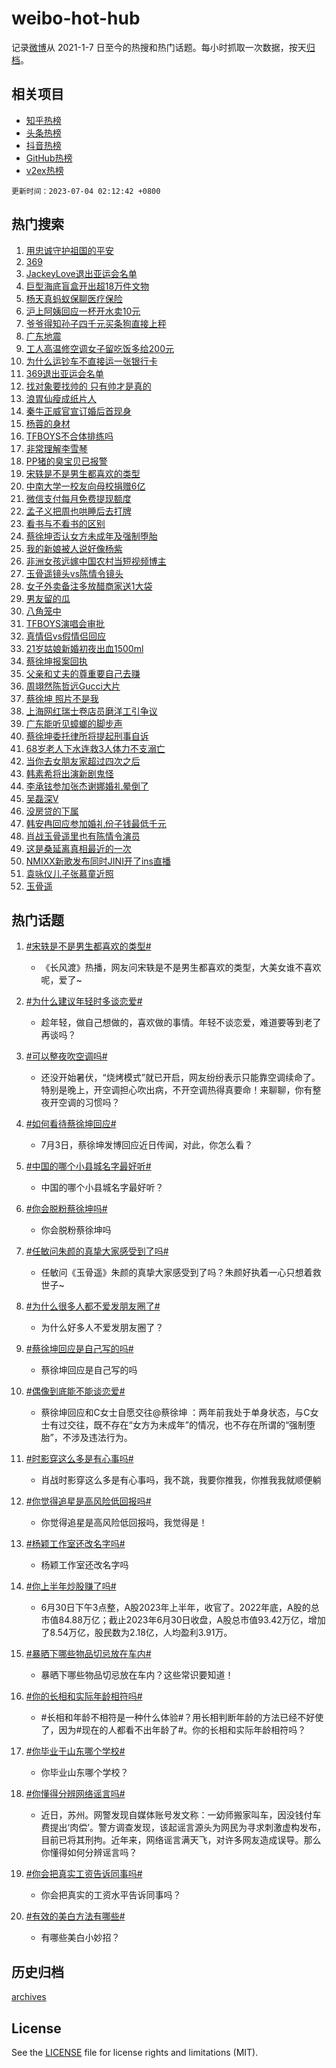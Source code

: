 # weibo-hot-hub

记录[微博](https://www.weibo.com)从 2021-1-7 日至今的热搜和热门话题。每小时抓取一次数据，按天[归档](archives)。

## 相关项目

- [知乎热榜](https://github.com/lonnyzhang423/zhihu-hot-hub)
- [头条热榜](https://github.com/lonnyzhang423/toutiao-hot-hub)
- [抖音热榜](https://github.com/lonnyzhang423/douyin-hot-hub)
- [GitHub热榜](https://github.com/lonnyzhang423/github-hot-hub)
- [v2ex热榜](https://github.com/lonnyzhang423/v2ex-hot-hub)


`更新时间：2023-07-04 02:12:42 +0800`

## 热门搜索

1. [用忠诚守护祖国的平安](https://m.weibo.cn/search?containerid=100103type%3D1%26t%3D10%26q%3D%23%E7%94%A8%E5%BF%A0%E8%AF%9A%E5%AE%88%E6%8A%A4%E7%A5%96%E5%9B%BD%E7%9A%84%E5%B9%B3%E5%AE%89%23&stream_entry_id=51&isnewpage=1&extparam=seat%3D1%26pos%3D0%26filter_type%3Drealtimehot%26c_type%3D51%26dgr%3D0%26cate%3D10103%26stream_entry_id%3D51%26display_time%3D1688407960%26pre_seqid%3D1688407960921032679233&luicode=10000011&lfid=106003type%253D25%2526t%253D3%2526disable_hot%253D1%2526filter_type%253Drealtimehot)
1. [369](https://m.weibo.cn/search?containerid=100103type%3D1%26t%3D10%26q%3D369&stream_entry_id=31&isnewpage=1&extparam=seat%3D1%26pos%3D0%26filter_type%3Drealtimehot%26c_type%3D31%26dgr%3D0%26cate%3D5001%26realpos%3D1%26flag%3D2%26stream_entry_id%3D31%26lcate%3D5001%26q%3D369%26band_rank%3D1%26display_time%3D1688407960%26pre_seqid%3D1688407960921032679233&luicode=10000011&lfid=106003type%253D25%2526t%253D3%2526disable_hot%253D1%2526filter_type%253Drealtimehot)
1. [JackeyLove退出亚运会名单](https://m.weibo.cn/search?containerid=100103type%3D1%26t%3D10%26q%3D%23JackeyLove%E9%80%80%E5%87%BA%E4%BA%9A%E8%BF%90%E4%BC%9A%E5%90%8D%E5%8D%95%23&stream_entry_id=31&isnewpage=1&extparam=seat%3D1%26pos%3D1%26filter_type%3Drealtimehot%26c_type%3D31%26dgr%3D0%26cate%3D5001%26realpos%3D2%26flag%3D16%26stream_entry_id%3D31%26lcate%3D5001%26q%3D%2523JackeyLove%25E9%2580%2580%25E5%2587%25BA%25E4%25BA%259A%25E8%25BF%2590%25E4%25BC%259A%25E5%2590%258D%25E5%258D%2595%2523%26band_rank%3D2%26display_time%3D1688407960%26pre_seqid%3D1688407960921032679233&luicode=10000011&lfid=106003type%253D25%2526t%253D3%2526disable_hot%253D1%2526filter_type%253Drealtimehot)
1. [巨型海底盲盒开出超18万件文物](https://m.weibo.cn/search?containerid=100103type%3D1%26t%3D10%26q%3D%23%E5%B7%A8%E5%9E%8B%E6%B5%B7%E5%BA%95%E7%9B%B2%E7%9B%92%E5%BC%80%E5%87%BA%E8%B6%8518%E4%B8%87%E4%BB%B6%E6%96%87%E7%89%A9%23&stream_entry_id=31&isnewpage=1&extparam=seat%3D1%26pos%3D2%26filter_type%3Drealtimehot%26c_type%3D31%26dgr%3D0%26cate%3D5001%26realpos%3D3%26flag%3D0%26stream_entry_id%3D31%26lcate%3D5001%26q%3D%2523%25E5%25B7%25A8%25E5%259E%258B%25E6%25B5%25B7%25E5%25BA%2595%25E7%259B%25B2%25E7%259B%2592%25E5%25BC%2580%25E5%2587%25BA%25E8%25B6%258518%25E4%25B8%2587%25E4%25BB%25B6%25E6%2596%2587%25E7%2589%25A9%2523%26band_rank%3D3%26display_time%3D1688407960%26pre_seqid%3D1688407960921032679233&luicode=10000011&lfid=106003type%253D25%2526t%253D3%2526disable_hot%253D1%2526filter_type%253Drealtimehot)
1. [杨天真蚂蚁保聊医疗保险](https://m.weibo.cn/search?containerid=100103type%3D1%26t%3D10%26q%3D%23%E6%9D%A8%E5%A4%A9%E7%9C%9F%E8%9A%82%E8%9A%81%E4%BF%9D%E8%81%8A%E5%8C%BB%E7%96%97%E4%BF%9D%E9%99%A9%23&stream_entry_id=31&isnewpage=1&extparam=seat%3D1%26pos%3D3%26topic_ad%3D1%26c_type%3D31%26cate%3D5001%26band_rank%3D4%26dgr%3D0%26lcate%3D5001%26is_ad_pos%3D1%26adid%3D195421%26q%3D%2523%25E6%259D%25A8%25E5%25A4%25A9%25E7%259C%259F%25E8%259A%2582%25E8%259A%2581%25E4%25BF%259D%25E8%2581%258A%25E5%258C%25BB%25E7%2596%2597%25E4%25BF%259D%25E9%2599%25A9%2523%26stream_entry_id%3D31%26filter_type%3Drealtimehot%26display_time%3D1688407960%26pre_seqid%3D1688407960921032679233&luicode=10000011&lfid=106003type%253D25%2526t%253D3%2526disable_hot%253D1%2526filter_type%253Drealtimehot)
1. [沪上阿姨回应一杯开水卖10元](https://m.weibo.cn/search?containerid=100103type%3D1%26t%3D10%26q%3D%23%E6%B2%AA%E4%B8%8A%E9%98%BF%E5%A7%A8%E5%9B%9E%E5%BA%94%E4%B8%80%E6%9D%AF%E5%BC%80%E6%B0%B4%E5%8D%9610%E5%85%83%23&stream_entry_id=31&isnewpage=1&extparam=seat%3D1%26pos%3D4%26filter_type%3Drealtimehot%26c_type%3D31%26dgr%3D0%26cate%3D5001%26realpos%3D4%26flag%3D0%26stream_entry_id%3D31%26lcate%3D5001%26q%3D%2523%25E6%25B2%25AA%25E4%25B8%258A%25E9%2598%25BF%25E5%25A7%25A8%25E5%259B%259E%25E5%25BA%2594%25E4%25B8%2580%25E6%259D%25AF%25E5%25BC%2580%25E6%25B0%25B4%25E5%258D%259610%25E5%2585%2583%2523%26band_rank%3D4%26display_time%3D1688407960%26pre_seqid%3D1688407960921032679233&luicode=10000011&lfid=106003type%253D25%2526t%253D3%2526disable_hot%253D1%2526filter_type%253Drealtimehot)
1. [爷爷得知孙子四千元买条狗直接上秤](https://m.weibo.cn/search?containerid=100103type%3D1%26t%3D10%26q%3D%23%E7%88%B7%E7%88%B7%E5%BE%97%E7%9F%A5%E5%AD%99%E5%AD%90%E5%9B%9B%E5%8D%83%E5%85%83%E4%B9%B0%E6%9D%A1%E7%8B%97%E7%9B%B4%E6%8E%A5%E4%B8%8A%E7%A7%A4%23&stream_entry_id=31&isnewpage=1&extparam=seat%3D1%26pos%3D5%26filter_type%3Drealtimehot%26c_type%3D31%26dgr%3D0%26cate%3D5001%26realpos%3D5%26flag%3D0%26stream_entry_id%3D31%26lcate%3D5001%26q%3D%2523%25E7%2588%25B7%25E7%2588%25B7%25E5%25BE%2597%25E7%259F%25A5%25E5%25AD%2599%25E5%25AD%2590%25E5%259B%259B%25E5%258D%2583%25E5%2585%2583%25E4%25B9%25B0%25E6%259D%25A1%25E7%258B%2597%25E7%259B%25B4%25E6%258E%25A5%25E4%25B8%258A%25E7%25A7%25A4%2523%26band_rank%3D5%26display_time%3D1688407960%26pre_seqid%3D1688407960921032679233&luicode=10000011&lfid=106003type%253D25%2526t%253D3%2526disable_hot%253D1%2526filter_type%253Drealtimehot)
1. [广东地震](https://m.weibo.cn/search?containerid=100103type%3D1%26t%3D10%26q%3D%E5%B9%BF%E4%B8%9C%E5%9C%B0%E9%9C%87&stream_entry_id=31&isnewpage=1&extparam=seat%3D1%26pos%3D6%26filter_type%3Drealtimehot%26c_type%3D31%26dgr%3D0%26cate%3D5001%26realpos%3D6%26flag%3D0%26stream_entry_id%3D31%26lcate%3D5001%26q%3D%25E5%25B9%25BF%25E4%25B8%259C%25E5%259C%25B0%25E9%259C%2587%26band_rank%3D6%26display_time%3D1688407960%26pre_seqid%3D1688407960921032679233&luicode=10000011&lfid=106003type%253D25%2526t%253D3%2526disable_hot%253D1%2526filter_type%253Drealtimehot)
1. [工人高温修空调女子留吃饭多给200元](https://m.weibo.cn/search?containerid=100103type%3D1%26t%3D10%26q%3D%23%E5%B7%A5%E4%BA%BA%E9%AB%98%E6%B8%A9%E4%BF%AE%E7%A9%BA%E8%B0%83%E5%A5%B3%E5%AD%90%E7%95%99%E5%90%83%E9%A5%AD%E5%A4%9A%E7%BB%99200%E5%85%83%23&stream_entry_id=31&isnewpage=1&extparam=seat%3D1%26pos%3D7%26filter_type%3Drealtimehot%26c_type%3D31%26dgr%3D0%26cate%3D5001%26realpos%3D7%26flag%3D32768%26stream_entry_id%3D31%26lcate%3D5001%26q%3D%2523%25E5%25B7%25A5%25E4%25BA%25BA%25E9%25AB%2598%25E6%25B8%25A9%25E4%25BF%25AE%25E7%25A9%25BA%25E8%25B0%2583%25E5%25A5%25B3%25E5%25AD%2590%25E7%2595%2599%25E5%2590%2583%25E9%25A5%25AD%25E5%25A4%259A%25E7%25BB%2599200%25E5%2585%2583%2523%26band_rank%3D7%26display_time%3D1688407960%26pre_seqid%3D1688407960921032679233&luicode=10000011&lfid=106003type%253D25%2526t%253D3%2526disable_hot%253D1%2526filter_type%253Drealtimehot)
1. [为什么运钞车不直接运一张银行卡](https://m.weibo.cn/search?containerid=100103type%3D1%26t%3D10%26q%3D%E4%B8%BA%E4%BB%80%E4%B9%88%E8%BF%90%E9%92%9E%E8%BD%A6%E4%B8%8D%E7%9B%B4%E6%8E%A5%E8%BF%90%E4%B8%80%E5%BC%A0%E9%93%B6%E8%A1%8C%E5%8D%A1&stream_entry_id=31&isnewpage=1&extparam=seat%3D1%26pos%3D8%26filter_type%3Drealtimehot%26c_type%3D31%26dgr%3D0%26cate%3D5001%26realpos%3D8%26flag%3D0%26stream_entry_id%3D31%26lcate%3D5001%26q%3D%25E4%25B8%25BA%25E4%25BB%2580%25E4%25B9%2588%25E8%25BF%2590%25E9%2592%259E%25E8%25BD%25A6%25E4%25B8%258D%25E7%259B%25B4%25E6%258E%25A5%25E8%25BF%2590%25E4%25B8%2580%25E5%25BC%25A0%25E9%2593%25B6%25E8%25A1%258C%25E5%258D%25A1%26band_rank%3D8%26display_time%3D1688407960%26pre_seqid%3D1688407960921032679233&luicode=10000011&lfid=106003type%253D25%2526t%253D3%2526disable_hot%253D1%2526filter_type%253Drealtimehot)
1. [369退出亚运会名单](https://m.weibo.cn/search?containerid=100103type%3D1%26t%3D10%26q%3D%23369%E9%80%80%E5%87%BA%E4%BA%9A%E8%BF%90%E4%BC%9A%E5%90%8D%E5%8D%95%23&stream_entry_id=31&isnewpage=1&extparam=seat%3D1%26pos%3D9%26filter_type%3Drealtimehot%26c_type%3D31%26dgr%3D0%26cate%3D5001%26realpos%3D9%26flag%3D0%26stream_entry_id%3D31%26lcate%3D5001%26q%3D%2523369%25E9%2580%2580%25E5%2587%25BA%25E4%25BA%259A%25E8%25BF%2590%25E4%25BC%259A%25E5%2590%258D%25E5%258D%2595%2523%26band_rank%3D9%26display_time%3D1688407960%26pre_seqid%3D1688407960921032679233&luicode=10000011&lfid=106003type%253D25%2526t%253D3%2526disable_hot%253D1%2526filter_type%253Drealtimehot)
1. [找对象要找帅的 只有帅才是真的](https://m.weibo.cn/search?containerid=100103type%3D1%26t%3D10%26q%3D%E6%89%BE%E5%AF%B9%E8%B1%A1%E8%A6%81%E6%89%BE%E5%B8%85%E7%9A%84+%E5%8F%AA%E6%9C%89%E5%B8%85%E6%89%8D%E6%98%AF%E7%9C%9F%E7%9A%84&stream_entry_id=31&isnewpage=1&extparam=seat%3D1%26pos%3D10%26filter_type%3Drealtimehot%26c_type%3D31%26dgr%3D0%26cate%3D5001%26realpos%3D10%26flag%3D0%26stream_entry_id%3D31%26lcate%3D5001%26q%3D%25E6%2589%25BE%25E5%25AF%25B9%25E8%25B1%25A1%25E8%25A6%2581%25E6%2589%25BE%25E5%25B8%2585%25E7%259A%2584%2520%25E5%258F%25AA%25E6%259C%2589%25E5%25B8%2585%25E6%2589%258D%25E6%2598%25AF%25E7%259C%259F%25E7%259A%2584%26band_rank%3D10%26display_time%3D1688407960%26pre_seqid%3D1688407960921032679233&luicode=10000011&lfid=106003type%253D25%2526t%253D3%2526disable_hot%253D1%2526filter_type%253Drealtimehot)
1. [浪胃仙瘦成纸片人](https://m.weibo.cn/search?containerid=100103type%3D1%26t%3D10%26q%3D%23%E6%B5%AA%E8%83%83%E4%BB%99%E7%98%A6%E6%88%90%E7%BA%B8%E7%89%87%E4%BA%BA%23&stream_entry_id=31&isnewpage=1&extparam=seat%3D1%26pos%3D11%26filter_type%3Drealtimehot%26c_type%3D31%26dgr%3D0%26cate%3D5001%26realpos%3D11%26flag%3D2%26stream_entry_id%3D31%26lcate%3D5001%26q%3D%2523%25E6%25B5%25AA%25E8%2583%2583%25E4%25BB%2599%25E7%2598%25A6%25E6%2588%2590%25E7%25BA%25B8%25E7%2589%2587%25E4%25BA%25BA%2523%26band_rank%3D11%26display_time%3D1688407960%26pre_seqid%3D1688407960921032679233&luicode=10000011&lfid=106003type%253D25%2526t%253D3%2526disable_hot%253D1%2526filter_type%253Drealtimehot)
1. [秦牛正威官宣订婚后首现身](https://m.weibo.cn/search?containerid=100103type%3D1%26t%3D10%26q%3D%23%E7%A7%A6%E7%89%9B%E6%AD%A3%E5%A8%81%E5%AE%98%E5%AE%A3%E8%AE%A2%E5%A9%9A%E5%90%8E%E9%A6%96%E7%8E%B0%E8%BA%AB%23&stream_entry_id=31&isnewpage=1&extparam=seat%3D1%26pos%3D12%26filter_type%3Drealtimehot%26c_type%3D31%26dgr%3D0%26cate%3D5001%26realpos%3D12%26flag%3D0%26stream_entry_id%3D31%26lcate%3D5001%26q%3D%2523%25E7%25A7%25A6%25E7%2589%259B%25E6%25AD%25A3%25E5%25A8%2581%25E5%25AE%2598%25E5%25AE%25A3%25E8%25AE%25A2%25E5%25A9%259A%25E5%2590%258E%25E9%25A6%2596%25E7%258E%25B0%25E8%25BA%25AB%2523%26band_rank%3D12%26display_time%3D1688407960%26pre_seqid%3D1688407960921032679233&luicode=10000011&lfid=106003type%253D25%2526t%253D3%2526disable_hot%253D1%2526filter_type%253Drealtimehot)
1. [杨蓉的身材](https://m.weibo.cn/search?containerid=100103type%3D1%26t%3D10%26q%3D%23%E6%9D%A8%E8%93%89%E7%9A%84%E8%BA%AB%E6%9D%90%23&stream_entry_id=31&isnewpage=1&extparam=seat%3D1%26pos%3D13%26filter_type%3Drealtimehot%26c_type%3D31%26dgr%3D0%26cate%3D5001%26realpos%3D13%26flag%3D0%26stream_entry_id%3D31%26lcate%3D5001%26q%3D%2523%25E6%259D%25A8%25E8%2593%2589%25E7%259A%2584%25E8%25BA%25AB%25E6%259D%2590%2523%26band_rank%3D13%26display_time%3D1688407960%26pre_seqid%3D1688407960921032679233&luicode=10000011&lfid=106003type%253D25%2526t%253D3%2526disable_hot%253D1%2526filter_type%253Drealtimehot)
1. [TFBOYS不合体排练吗](https://m.weibo.cn/search?containerid=100103type%3D1%26t%3D10%26q%3D%23TFBOYS%E4%B8%8D%E5%90%88%E4%BD%93%E6%8E%92%E7%BB%83%E5%90%97%23&stream_entry_id=31&isnewpage=1&extparam=seat%3D1%26pos%3D14%26filter_type%3Drealtimehot%26c_type%3D31%26dgr%3D0%26cate%3D5001%26realpos%3D14%26flag%3D0%26stream_entry_id%3D31%26lcate%3D5001%26q%3D%2523TFBOYS%25E4%25B8%258D%25E5%2590%2588%25E4%25BD%2593%25E6%258E%2592%25E7%25BB%2583%25E5%2590%2597%2523%26band_rank%3D14%26display_time%3D1688407960%26pre_seqid%3D1688407960921032679233&luicode=10000011&lfid=106003type%253D25%2526t%253D3%2526disable_hot%253D1%2526filter_type%253Drealtimehot)
1. [非常理解李雪琴](https://m.weibo.cn/search?containerid=100103type%3D1%26t%3D10%26q%3D%E9%9D%9E%E5%B8%B8%E7%90%86%E8%A7%A3%E6%9D%8E%E9%9B%AA%E7%90%B4&stream_entry_id=31&isnewpage=1&extparam=seat%3D1%26pos%3D15%26filter_type%3Drealtimehot%26c_type%3D31%26dgr%3D0%26cate%3D5001%26realpos%3D15%26flag%3D0%26stream_entry_id%3D31%26lcate%3D5001%26q%3D%25E9%259D%259E%25E5%25B8%25B8%25E7%2590%2586%25E8%25A7%25A3%25E6%259D%258E%25E9%259B%25AA%25E7%2590%25B4%26band_rank%3D15%26display_time%3D1688407960%26pre_seqid%3D1688407960921032679233&luicode=10000011&lfid=106003type%253D25%2526t%253D3%2526disable_hot%253D1%2526filter_type%253Drealtimehot)
1. [PP猪的臭宝贝已报警](https://m.weibo.cn/search?containerid=100103type%3D1%26t%3D10%26q%3D%23PP%E7%8C%AA%E7%9A%84%E8%87%AD%E5%AE%9D%E8%B4%9D%E5%B7%B2%E6%8A%A5%E8%AD%A6%23&stream_entry_id=31&isnewpage=1&extparam=seat%3D1%26pos%3D16%26filter_type%3Drealtimehot%26c_type%3D31%26dgr%3D0%26cate%3D5001%26realpos%3D16%26flag%3D0%26stream_entry_id%3D31%26lcate%3D5001%26q%3D%2523PP%25E7%258C%25AA%25E7%259A%2584%25E8%2587%25AD%25E5%25AE%259D%25E8%25B4%259D%25E5%25B7%25B2%25E6%258A%25A5%25E8%25AD%25A6%2523%26band_rank%3D16%26display_time%3D1688407960%26pre_seqid%3D1688407960921032679233&luicode=10000011&lfid=106003type%253D25%2526t%253D3%2526disable_hot%253D1%2526filter_type%253Drealtimehot)
1. [宋轶是不是男生都喜欢的类型](https://m.weibo.cn/search?containerid=100103type%3D1%26t%3D10%26q%3D%23%E5%AE%8B%E8%BD%B6%E6%98%AF%E4%B8%8D%E6%98%AF%E7%94%B7%E7%94%9F%E9%83%BD%E5%96%9C%E6%AC%A2%E7%9A%84%E7%B1%BB%E5%9E%8B%23&stream_entry_id=31&isnewpage=1&extparam=seat%3D1%26pos%3D17%26filter_type%3Drealtimehot%26c_type%3D31%26dgr%3D0%26cate%3D5001%26realpos%3D17%26flag%3D0%26stream_entry_id%3D31%26lcate%3D5001%26q%3D%2523%25E5%25AE%258B%25E8%25BD%25B6%25E6%2598%25AF%25E4%25B8%258D%25E6%2598%25AF%25E7%2594%25B7%25E7%2594%259F%25E9%2583%25BD%25E5%2596%259C%25E6%25AC%25A2%25E7%259A%2584%25E7%25B1%25BB%25E5%259E%258B%2523%26band_rank%3D17%26display_time%3D1688407960%26pre_seqid%3D1688407960921032679233&luicode=10000011&lfid=106003type%253D25%2526t%253D3%2526disable_hot%253D1%2526filter_type%253Drealtimehot)
1. [中南大学一校友向母校捐赠6亿](https://m.weibo.cn/search?containerid=100103type%3D1%26t%3D10%26q%3D%23%E4%B8%AD%E5%8D%97%E5%A4%A7%E5%AD%A6%E4%B8%80%E6%A0%A1%E5%8F%8B%E5%90%91%E6%AF%8D%E6%A0%A1%E6%8D%90%E8%B5%A06%E4%BA%BF%23&stream_entry_id=31&isnewpage=1&extparam=seat%3D1%26pos%3D18%26filter_type%3Drealtimehot%26c_type%3D31%26dgr%3D0%26cate%3D5001%26realpos%3D18%26flag%3D32768%26stream_entry_id%3D31%26lcate%3D5001%26q%3D%2523%25E4%25B8%25AD%25E5%258D%2597%25E5%25A4%25A7%25E5%25AD%25A6%25E4%25B8%2580%25E6%25A0%25A1%25E5%258F%258B%25E5%2590%2591%25E6%25AF%258D%25E6%25A0%25A1%25E6%258D%2590%25E8%25B5%25A06%25E4%25BA%25BF%2523%26band_rank%3D18%26display_time%3D1688407960%26pre_seqid%3D1688407960921032679233&luicode=10000011&lfid=106003type%253D25%2526t%253D3%2526disable_hot%253D1%2526filter_type%253Drealtimehot)
1. [微信支付每月免费提现额度](https://m.weibo.cn/search?containerid=100103type%3D1%26t%3D10%26q%3D%23%E5%BE%AE%E4%BF%A1%E6%94%AF%E4%BB%98%E6%AF%8F%E6%9C%88%E5%85%8D%E8%B4%B9%E6%8F%90%E7%8E%B0%E9%A2%9D%E5%BA%A6%23&stream_entry_id=31&isnewpage=1&extparam=seat%3D1%26pos%3D19%26filter_type%3Drealtimehot%26c_type%3D31%26dgr%3D0%26cate%3D5001%26realpos%3D19%26flag%3D0%26stream_entry_id%3D31%26lcate%3D5001%26q%3D%2523%25E5%25BE%25AE%25E4%25BF%25A1%25E6%2594%25AF%25E4%25BB%2598%25E6%25AF%258F%25E6%259C%2588%25E5%2585%258D%25E8%25B4%25B9%25E6%258F%2590%25E7%258E%25B0%25E9%25A2%259D%25E5%25BA%25A6%2523%26band_rank%3D19%26display_time%3D1688407960%26pre_seqid%3D1688407960921032679233&luicode=10000011&lfid=106003type%253D25%2526t%253D3%2526disable_hot%253D1%2526filter_type%253Drealtimehot)
1. [孟子义把周也哄睡后去打牌](https://m.weibo.cn/search?containerid=100103type%3D1%26t%3D10%26q%3D%23%E5%AD%9F%E5%AD%90%E4%B9%89%E6%8A%8A%E5%91%A8%E4%B9%9F%E5%93%84%E7%9D%A1%E5%90%8E%E5%8E%BB%E6%89%93%E7%89%8C%23&stream_entry_id=31&isnewpage=1&extparam=seat%3D1%26pos%3D20%26filter_type%3Drealtimehot%26c_type%3D31%26dgr%3D0%26cate%3D5001%26realpos%3D20%26flag%3D0%26stream_entry_id%3D31%26lcate%3D5001%26q%3D%2523%25E5%25AD%259F%25E5%25AD%2590%25E4%25B9%2589%25E6%258A%258A%25E5%2591%25A8%25E4%25B9%259F%25E5%2593%2584%25E7%259D%25A1%25E5%2590%258E%25E5%258E%25BB%25E6%2589%2593%25E7%2589%258C%2523%26band_rank%3D20%26display_time%3D1688407960%26pre_seqid%3D1688407960921032679233&luicode=10000011&lfid=106003type%253D25%2526t%253D3%2526disable_hot%253D1%2526filter_type%253Drealtimehot)
1. [看书与不看书的区别](https://m.weibo.cn/search?containerid=100103type%3D1%26t%3D10%26q%3D%E7%9C%8B%E4%B9%A6%E4%B8%8E%E4%B8%8D%E7%9C%8B%E4%B9%A6%E7%9A%84%E5%8C%BA%E5%88%AB&stream_entry_id=31&isnewpage=1&extparam=seat%3D1%26pos%3D21%26filter_type%3Drealtimehot%26c_type%3D31%26dgr%3D0%26cate%3D5001%26realpos%3D21%26flag%3D0%26stream_entry_id%3D31%26lcate%3D5001%26q%3D%25E7%259C%258B%25E4%25B9%25A6%25E4%25B8%258E%25E4%25B8%258D%25E7%259C%258B%25E4%25B9%25A6%25E7%259A%2584%25E5%258C%25BA%25E5%2588%25AB%26band_rank%3D21%26display_time%3D1688407960%26pre_seqid%3D1688407960921032679233&luicode=10000011&lfid=106003type%253D25%2526t%253D3%2526disable_hot%253D1%2526filter_type%253Drealtimehot)
1. [蔡徐坤否认女方未成年及强制堕胎](https://m.weibo.cn/search?containerid=100103type%3D1%26t%3D10%26q%3D%23%E8%94%A1%E5%BE%90%E5%9D%A4%E5%90%A6%E8%AE%A4%E5%A5%B3%E6%96%B9%E6%9C%AA%E6%88%90%E5%B9%B4%E5%8F%8A%E5%BC%BA%E5%88%B6%E5%A0%95%E8%83%8E%23&stream_entry_id=31&isnewpage=1&extparam=seat%3D1%26pos%3D22%26filter_type%3Drealtimehot%26c_type%3D31%26dgr%3D0%26cate%3D5001%26realpos%3D22%26flag%3D0%26stream_entry_id%3D31%26lcate%3D5001%26q%3D%2523%25E8%2594%25A1%25E5%25BE%2590%25E5%259D%25A4%25E5%2590%25A6%25E8%25AE%25A4%25E5%25A5%25B3%25E6%2596%25B9%25E6%259C%25AA%25E6%2588%2590%25E5%25B9%25B4%25E5%258F%258A%25E5%25BC%25BA%25E5%2588%25B6%25E5%25A0%2595%25E8%2583%258E%2523%26band_rank%3D22%26display_time%3D1688407960%26pre_seqid%3D1688407960921032679233&luicode=10000011&lfid=106003type%253D25%2526t%253D3%2526disable_hot%253D1%2526filter_type%253Drealtimehot)
1. [我的新娘被人说好像杨紫](https://m.weibo.cn/search?containerid=100103type%3D1%26t%3D10%26q%3D%23%E6%88%91%E7%9A%84%E6%96%B0%E5%A8%98%E8%A2%AB%E4%BA%BA%E8%AF%B4%E5%A5%BD%E5%83%8F%E6%9D%A8%E7%B4%AB%23&stream_entry_id=31&isnewpage=1&extparam=seat%3D1%26pos%3D23%26filter_type%3Drealtimehot%26c_type%3D31%26dgr%3D0%26cate%3D5001%26realpos%3D23%26flag%3D0%26stream_entry_id%3D31%26lcate%3D5001%26q%3D%2523%25E6%2588%2591%25E7%259A%2584%25E6%2596%25B0%25E5%25A8%2598%25E8%25A2%25AB%25E4%25BA%25BA%25E8%25AF%25B4%25E5%25A5%25BD%25E5%2583%258F%25E6%259D%25A8%25E7%25B4%25AB%2523%26band_rank%3D23%26display_time%3D1688407960%26pre_seqid%3D1688407960921032679233&luicode=10000011&lfid=106003type%253D25%2526t%253D3%2526disable_hot%253D1%2526filter_type%253Drealtimehot)
1. [非洲女孩远嫁中国农村当短视频博主](https://m.weibo.cn/search?containerid=100103type%3D1%26t%3D10%26q%3D%23%E9%9D%9E%E6%B4%B2%E5%A5%B3%E5%AD%A9%E8%BF%9C%E5%AB%81%E4%B8%AD%E5%9B%BD%E5%86%9C%E6%9D%91%E5%BD%93%E7%9F%AD%E8%A7%86%E9%A2%91%E5%8D%9A%E4%B8%BB%23&stream_entry_id=31&isnewpage=1&extparam=seat%3D1%26pos%3D24%26filter_type%3Drealtimehot%26c_type%3D31%26dgr%3D0%26cate%3D5001%26realpos%3D24%26flag%3D32768%26stream_entry_id%3D31%26lcate%3D5001%26q%3D%2523%25E9%259D%259E%25E6%25B4%25B2%25E5%25A5%25B3%25E5%25AD%25A9%25E8%25BF%259C%25E5%25AB%2581%25E4%25B8%25AD%25E5%259B%25BD%25E5%2586%259C%25E6%259D%2591%25E5%25BD%2593%25E7%259F%25AD%25E8%25A7%2586%25E9%25A2%2591%25E5%258D%259A%25E4%25B8%25BB%2523%26band_rank%3D24%26display_time%3D1688407960%26pre_seqid%3D1688407960921032679233&luicode=10000011&lfid=106003type%253D25%2526t%253D3%2526disable_hot%253D1%2526filter_type%253Drealtimehot)
1. [玉骨遥镜头vs陈情令镜头](https://m.weibo.cn/search?containerid=100103type%3D1%26t%3D10%26q%3D%23%E7%8E%89%E9%AA%A8%E9%81%A5%E9%95%9C%E5%A4%B4vs%E9%99%88%E6%83%85%E4%BB%A4%E9%95%9C%E5%A4%B4%23&stream_entry_id=31&isnewpage=1&extparam=seat%3D1%26pos%3D25%26filter_type%3Drealtimehot%26c_type%3D31%26dgr%3D0%26cate%3D5001%26realpos%3D25%26flag%3D0%26stream_entry_id%3D31%26lcate%3D5001%26q%3D%2523%25E7%258E%2589%25E9%25AA%25A8%25E9%2581%25A5%25E9%2595%259C%25E5%25A4%25B4vs%25E9%2599%2588%25E6%2583%2585%25E4%25BB%25A4%25E9%2595%259C%25E5%25A4%25B4%2523%26band_rank%3D25%26display_time%3D1688407960%26pre_seqid%3D1688407960921032679233&luicode=10000011&lfid=106003type%253D25%2526t%253D3%2526disable_hot%253D1%2526filter_type%253Drealtimehot)
1. [女子外卖备注多放醋商家送1大袋](https://m.weibo.cn/search?containerid=100103type%3D1%26t%3D10%26q%3D%23%E5%A5%B3%E5%AD%90%E5%A4%96%E5%8D%96%E5%A4%87%E6%B3%A8%E5%A4%9A%E6%94%BE%E9%86%8B%E5%95%86%E5%AE%B6%E9%80%811%E5%A4%A7%E8%A2%8B%23&stream_entry_id=31&isnewpage=1&extparam=seat%3D1%26pos%3D26%26filter_type%3Drealtimehot%26c_type%3D31%26dgr%3D0%26cate%3D5001%26realpos%3D26%26flag%3D32768%26stream_entry_id%3D31%26lcate%3D5001%26q%3D%2523%25E5%25A5%25B3%25E5%25AD%2590%25E5%25A4%2596%25E5%258D%2596%25E5%25A4%2587%25E6%25B3%25A8%25E5%25A4%259A%25E6%2594%25BE%25E9%2586%258B%25E5%2595%2586%25E5%25AE%25B6%25E9%2580%25811%25E5%25A4%25A7%25E8%25A2%258B%2523%26band_rank%3D26%26display_time%3D1688407960%26pre_seqid%3D1688407960921032679233&luicode=10000011&lfid=106003type%253D25%2526t%253D3%2526disable_hot%253D1%2526filter_type%253Drealtimehot)
1. [男友留的瓜](https://m.weibo.cn/search?containerid=100103type%3D1%26t%3D10%26q%3D%E7%94%B7%E5%8F%8B%E7%95%99%E7%9A%84%E7%93%9C&stream_entry_id=31&isnewpage=1&extparam=seat%3D1%26pos%3D27%26filter_type%3Drealtimehot%26c_type%3D31%26dgr%3D0%26cate%3D5001%26realpos%3D27%26flag%3D0%26stream_entry_id%3D31%26lcate%3D5001%26q%3D%25E7%2594%25B7%25E5%258F%258B%25E7%2595%2599%25E7%259A%2584%25E7%2593%259C%26band_rank%3D27%26display_time%3D1688407960%26pre_seqid%3D1688407960921032679233&luicode=10000011&lfid=106003type%253D25%2526t%253D3%2526disable_hot%253D1%2526filter_type%253Drealtimehot)
1. [八角笼中](https://m.weibo.cn/search?containerid=100103type%3D1%26t%3D10%26q%3D%E5%85%AB%E8%A7%92%E7%AC%BC%E4%B8%AD&stream_entry_id=31&isnewpage=1&extparam=seat%3D1%26pos%3D28%26filter_type%3Drealtimehot%26c_type%3D31%26dgr%3D0%26cate%3D5001%26realpos%3D28%26flag%3D0%26stream_entry_id%3D31%26lcate%3D5001%26q%3D%25E5%2585%25AB%25E8%25A7%2592%25E7%25AC%25BC%25E4%25B8%25AD%26band_rank%3D28%26display_time%3D1688407960%26pre_seqid%3D1688407960921032679233&luicode=10000011&lfid=106003type%253D25%2526t%253D3%2526disable_hot%253D1%2526filter_type%253Drealtimehot)
1. [TFBOYS演唱会审批](https://m.weibo.cn/search?containerid=100103type%3D1%26t%3D10%26q%3DTFBOYS%E6%BC%94%E5%94%B1%E4%BC%9A%E5%AE%A1%E6%89%B9&stream_entry_id=31&isnewpage=1&extparam=seat%3D1%26pos%3D29%26filter_type%3Drealtimehot%26c_type%3D31%26dgr%3D0%26cate%3D5001%26realpos%3D29%26flag%3D0%26stream_entry_id%3D31%26lcate%3D5001%26q%3DTFBOYS%25E6%25BC%2594%25E5%2594%25B1%25E4%25BC%259A%25E5%25AE%25A1%25E6%2589%25B9%26band_rank%3D29%26display_time%3D1688407960%26pre_seqid%3D1688407960921032679233&luicode=10000011&lfid=106003type%253D25%2526t%253D3%2526disable_hot%253D1%2526filter_type%253Drealtimehot)
1. [真情侣vs假情侣回应](https://m.weibo.cn/search?containerid=100103type%3D1%26t%3D10%26q%3D%23%E7%9C%9F%E6%83%85%E4%BE%A3vs%E5%81%87%E6%83%85%E4%BE%A3%E5%9B%9E%E5%BA%94%23&stream_entry_id=31&isnewpage=1&extparam=seat%3D1%26pos%3D30%26filter_type%3Drealtimehot%26c_type%3D31%26dgr%3D0%26cate%3D5001%26realpos%3D30%26flag%3D0%26stream_entry_id%3D31%26lcate%3D5001%26q%3D%2523%25E7%259C%259F%25E6%2583%2585%25E4%25BE%25A3vs%25E5%2581%2587%25E6%2583%2585%25E4%25BE%25A3%25E5%259B%259E%25E5%25BA%2594%2523%26band_rank%3D30%26display_time%3D1688407960%26pre_seqid%3D1688407960921032679233&luicode=10000011&lfid=106003type%253D25%2526t%253D3%2526disable_hot%253D1%2526filter_type%253Drealtimehot)
1. [21岁姑娘新婚初夜出血1500ml](https://m.weibo.cn/search?containerid=100103type%3D1%26t%3D10%26q%3D%2321%E5%B2%81%E5%A7%91%E5%A8%98%E6%96%B0%E5%A9%9A%E5%88%9D%E5%A4%9C%E5%87%BA%E8%A1%801500ml%23&stream_entry_id=31&isnewpage=1&extparam=seat%3D1%26pos%3D31%26filter_type%3Drealtimehot%26c_type%3D31%26dgr%3D0%26cate%3D5001%26realpos%3D31%26flag%3D0%26stream_entry_id%3D31%26lcate%3D5001%26q%3D%252321%25E5%25B2%2581%25E5%25A7%2591%25E5%25A8%2598%25E6%2596%25B0%25E5%25A9%259A%25E5%2588%259D%25E5%25A4%259C%25E5%2587%25BA%25E8%25A1%25801500ml%2523%26band_rank%3D31%26display_time%3D1688407960%26pre_seqid%3D1688407960921032679233&luicode=10000011&lfid=106003type%253D25%2526t%253D3%2526disable_hot%253D1%2526filter_type%253Drealtimehot)
1. [蔡徐坤报案回执](https://m.weibo.cn/search?containerid=100103type%3D1%26t%3D10%26q%3D%23%E8%94%A1%E5%BE%90%E5%9D%A4%E6%8A%A5%E6%A1%88%E5%9B%9E%E6%89%A7%23&stream_entry_id=31&isnewpage=1&extparam=seat%3D1%26pos%3D32%26filter_type%3Drealtimehot%26c_type%3D31%26dgr%3D0%26cate%3D5001%26realpos%3D32%26flag%3D0%26stream_entry_id%3D31%26lcate%3D5001%26q%3D%2523%25E8%2594%25A1%25E5%25BE%2590%25E5%259D%25A4%25E6%258A%25A5%25E6%25A1%2588%25E5%259B%259E%25E6%2589%25A7%2523%26band_rank%3D32%26display_time%3D1688407960%26pre_seqid%3D1688407960921032679233&luicode=10000011&lfid=106003type%253D25%2526t%253D3%2526disable_hot%253D1%2526filter_type%253Drealtimehot)
1. [父亲和丈夫的尊重要自己去赚](https://m.weibo.cn/search?containerid=100103type%3D1%26t%3D10%26q%3D%E7%88%B6%E4%BA%B2%E5%92%8C%E4%B8%88%E5%A4%AB%E7%9A%84%E5%B0%8A%E9%87%8D%E8%A6%81%E8%87%AA%E5%B7%B1%E5%8E%BB%E8%B5%9A&stream_entry_id=31&isnewpage=1&extparam=seat%3D1%26pos%3D33%26filter_type%3Drealtimehot%26c_type%3D31%26dgr%3D0%26cate%3D5001%26realpos%3D33%26flag%3D1%26stream_entry_id%3D31%26lcate%3D5001%26q%3D%25E7%2588%25B6%25E4%25BA%25B2%25E5%2592%258C%25E4%25B8%2588%25E5%25A4%25AB%25E7%259A%2584%25E5%25B0%258A%25E9%2587%258D%25E8%25A6%2581%25E8%2587%25AA%25E5%25B7%25B1%25E5%258E%25BB%25E8%25B5%259A%26band_rank%3D33%26display_time%3D1688407960%26pre_seqid%3D1688407960921032679233&luicode=10000011&lfid=106003type%253D25%2526t%253D3%2526disable_hot%253D1%2526filter_type%253Drealtimehot)
1. [周翊然陈哲远Gucci大片](https://m.weibo.cn/search?containerid=100103type%3D1%26t%3D10%26q%3D%23%E5%91%A8%E7%BF%8A%E7%84%B6%E9%99%88%E5%93%B2%E8%BF%9CGucci%E5%A4%A7%E7%89%87%23&stream_entry_id=31&isnewpage=1&extparam=seat%3D1%26pos%3D34%26filter_type%3Drealtimehot%26c_type%3D31%26dgr%3D0%26cate%3D5001%26realpos%3D34%26flag%3D0%26stream_entry_id%3D31%26lcate%3D5001%26q%3D%2523%25E5%2591%25A8%25E7%25BF%258A%25E7%2584%25B6%25E9%2599%2588%25E5%2593%25B2%25E8%25BF%259CGucci%25E5%25A4%25A7%25E7%2589%2587%2523%26band_rank%3D34%26display_time%3D1688407960%26pre_seqid%3D1688407960921032679233&luicode=10000011&lfid=106003type%253D25%2526t%253D3%2526disable_hot%253D1%2526filter_type%253Drealtimehot)
1. [蔡徐坤 照片不是我](https://m.weibo.cn/search?containerid=100103type%3D1%26t%3D10%26q%3D%E8%94%A1%E5%BE%90%E5%9D%A4+%E7%85%A7%E7%89%87%E4%B8%8D%E6%98%AF%E6%88%91&stream_entry_id=31&isnewpage=1&extparam=seat%3D1%26pos%3D35%26filter_type%3Drealtimehot%26c_type%3D31%26dgr%3D0%26cate%3D5001%26realpos%3D35%26flag%3D0%26stream_entry_id%3D31%26lcate%3D5001%26q%3D%25E8%2594%25A1%25E5%25BE%2590%25E5%259D%25A4%2520%25E7%2585%25A7%25E7%2589%2587%25E4%25B8%258D%25E6%2598%25AF%25E6%2588%2591%26band_rank%3D35%26display_time%3D1688407960%26pre_seqid%3D1688407960921032679233&luicode=10000011&lfid=106003type%253D25%2526t%253D3%2526disable_hot%253D1%2526filter_type%253Drealtimehot)
1. [上海网红瑞士卷店员磨洋工引争议](https://m.weibo.cn/search?containerid=100103type%3D1%26t%3D10%26q%3D%23%E4%B8%8A%E6%B5%B7%E7%BD%91%E7%BA%A2%E7%91%9E%E5%A3%AB%E5%8D%B7%E5%BA%97%E5%91%98%E7%A3%A8%E6%B4%8B%E5%B7%A5%E5%BC%95%E4%BA%89%E8%AE%AE%23&stream_entry_id=31&isnewpage=1&extparam=seat%3D1%26pos%3D36%26filter_type%3Drealtimehot%26c_type%3D31%26dgr%3D0%26cate%3D5001%26realpos%3D36%26flag%3D0%26stream_entry_id%3D31%26lcate%3D5001%26q%3D%2523%25E4%25B8%258A%25E6%25B5%25B7%25E7%25BD%2591%25E7%25BA%25A2%25E7%2591%259E%25E5%25A3%25AB%25E5%258D%25B7%25E5%25BA%2597%25E5%2591%2598%25E7%25A3%25A8%25E6%25B4%258B%25E5%25B7%25A5%25E5%25BC%2595%25E4%25BA%2589%25E8%25AE%25AE%2523%26band_rank%3D36%26display_time%3D1688407960%26pre_seqid%3D1688407960921032679233&luicode=10000011&lfid=106003type%253D25%2526t%253D3%2526disable_hot%253D1%2526filter_type%253Drealtimehot)
1. [广东能听见蟑螂的脚步声](https://m.weibo.cn/search?containerid=100103type%3D1%26t%3D10%26q%3D%E5%B9%BF%E4%B8%9C%E8%83%BD%E5%90%AC%E8%A7%81%E8%9F%91%E8%9E%82%E7%9A%84%E8%84%9A%E6%AD%A5%E5%A3%B0&stream_entry_id=31&isnewpage=1&extparam=seat%3D1%26pos%3D37%26filter_type%3Drealtimehot%26c_type%3D31%26dgr%3D0%26cate%3D5001%26realpos%3D37%26flag%3D0%26stream_entry_id%3D31%26lcate%3D5001%26q%3D%25E5%25B9%25BF%25E4%25B8%259C%25E8%2583%25BD%25E5%2590%25AC%25E8%25A7%2581%25E8%259F%2591%25E8%259E%2582%25E7%259A%2584%25E8%2584%259A%25E6%25AD%25A5%25E5%25A3%25B0%26band_rank%3D37%26display_time%3D1688407960%26pre_seqid%3D1688407960921032679233&luicode=10000011&lfid=106003type%253D25%2526t%253D3%2526disable_hot%253D1%2526filter_type%253Drealtimehot)
1. [蔡徐坤委托律所将提起刑事自诉](https://m.weibo.cn/search?containerid=100103type%3D1%26t%3D10%26q%3D%23%E8%94%A1%E5%BE%90%E5%9D%A4%E5%A7%94%E6%89%98%E5%BE%8B%E6%89%80%E5%B0%86%E6%8F%90%E8%B5%B7%E5%88%91%E4%BA%8B%E8%87%AA%E8%AF%89%23&stream_entry_id=31&isnewpage=1&extparam=seat%3D1%26pos%3D38%26filter_type%3Drealtimehot%26c_type%3D31%26dgr%3D0%26cate%3D5001%26realpos%3D38%26flag%3D0%26stream_entry_id%3D31%26lcate%3D5001%26q%3D%2523%25E8%2594%25A1%25E5%25BE%2590%25E5%259D%25A4%25E5%25A7%2594%25E6%2589%2598%25E5%25BE%258B%25E6%2589%2580%25E5%25B0%2586%25E6%258F%2590%25E8%25B5%25B7%25E5%2588%2591%25E4%25BA%258B%25E8%2587%25AA%25E8%25AF%2589%2523%26band_rank%3D38%26display_time%3D1688407960%26pre_seqid%3D1688407960921032679233&luicode=10000011&lfid=106003type%253D25%2526t%253D3%2526disable_hot%253D1%2526filter_type%253Drealtimehot)
1. [68岁老人下水连救3人体力不支溺亡](https://m.weibo.cn/search?containerid=100103type%3D1%26t%3D10%26q%3D%2368%E5%B2%81%E8%80%81%E4%BA%BA%E4%B8%8B%E6%B0%B4%E8%BF%9E%E6%95%913%E4%BA%BA%E4%BD%93%E5%8A%9B%E4%B8%8D%E6%94%AF%E6%BA%BA%E4%BA%A1%23&stream_entry_id=31&isnewpage=1&extparam=seat%3D1%26pos%3D39%26filter_type%3Drealtimehot%26c_type%3D31%26dgr%3D0%26cate%3D5001%26realpos%3D39%26flag%3D0%26stream_entry_id%3D31%26lcate%3D5001%26q%3D%252368%25E5%25B2%2581%25E8%2580%2581%25E4%25BA%25BA%25E4%25B8%258B%25E6%25B0%25B4%25E8%25BF%259E%25E6%2595%25913%25E4%25BA%25BA%25E4%25BD%2593%25E5%258A%259B%25E4%25B8%258D%25E6%2594%25AF%25E6%25BA%25BA%25E4%25BA%25A1%2523%26band_rank%3D39%26display_time%3D1688407960%26pre_seqid%3D1688407960921032679233&luicode=10000011&lfid=106003type%253D25%2526t%253D3%2526disable_hot%253D1%2526filter_type%253Drealtimehot)
1. [当你去女朋友家超过四次之后](https://m.weibo.cn/search?containerid=100103type%3D1%26t%3D10%26q%3D%23%E5%BD%93%E4%BD%A0%E5%8E%BB%E5%A5%B3%E6%9C%8B%E5%8F%8B%E5%AE%B6%E8%B6%85%E8%BF%87%E5%9B%9B%E6%AC%A1%E4%B9%8B%E5%90%8E%23&stream_entry_id=31&isnewpage=1&extparam=seat%3D1%26pos%3D40%26filter_type%3Drealtimehot%26c_type%3D31%26dgr%3D0%26cate%3D5001%26realpos%3D40%26flag%3D0%26stream_entry_id%3D31%26lcate%3D5001%26q%3D%2523%25E5%25BD%2593%25E4%25BD%25A0%25E5%258E%25BB%25E5%25A5%25B3%25E6%259C%258B%25E5%258F%258B%25E5%25AE%25B6%25E8%25B6%2585%25E8%25BF%2587%25E5%259B%259B%25E6%25AC%25A1%25E4%25B9%258B%25E5%2590%258E%2523%26band_rank%3D40%26display_time%3D1688407960%26pre_seqid%3D1688407960921032679233&luicode=10000011&lfid=106003type%253D25%2526t%253D3%2526disable_hot%253D1%2526filter_type%253Drealtimehot)
1. [韩素希将出演新剧鬼怪](https://m.weibo.cn/search?containerid=100103type%3D1%26t%3D10%26q%3D%23%E9%9F%A9%E7%B4%A0%E5%B8%8C%E5%B0%86%E5%87%BA%E6%BC%94%E6%96%B0%E5%89%A7%E9%AC%BC%E6%80%AA%23&stream_entry_id=31&isnewpage=1&extparam=seat%3D1%26pos%3D41%26filter_type%3Drealtimehot%26c_type%3D31%26dgr%3D0%26cate%3D5001%26realpos%3D41%26flag%3D0%26stream_entry_id%3D31%26lcate%3D5001%26q%3D%2523%25E9%259F%25A9%25E7%25B4%25A0%25E5%25B8%258C%25E5%25B0%2586%25E5%2587%25BA%25E6%25BC%2594%25E6%2596%25B0%25E5%2589%25A7%25E9%25AC%25BC%25E6%2580%25AA%2523%26band_rank%3D41%26display_time%3D1688407960%26pre_seqid%3D1688407960921032679233&luicode=10000011&lfid=106003type%253D25%2526t%253D3%2526disable_hot%253D1%2526filter_type%253Drealtimehot)
1. [李承铉参加张杰谢娜婚礼晕倒了](https://m.weibo.cn/search?containerid=100103type%3D1%26t%3D10%26q%3D%23%E6%9D%8E%E6%89%BF%E9%93%89%E5%8F%82%E5%8A%A0%E5%BC%A0%E6%9D%B0%E8%B0%A2%E5%A8%9C%E5%A9%9A%E7%A4%BC%E6%99%95%E5%80%92%E4%BA%86%23&stream_entry_id=31&isnewpage=1&extparam=seat%3D1%26pos%3D42%26filter_type%3Drealtimehot%26c_type%3D31%26dgr%3D0%26cate%3D5001%26realpos%3D42%26flag%3D0%26stream_entry_id%3D31%26lcate%3D5001%26q%3D%2523%25E6%259D%258E%25E6%2589%25BF%25E9%2593%2589%25E5%258F%2582%25E5%258A%25A0%25E5%25BC%25A0%25E6%259D%25B0%25E8%25B0%25A2%25E5%25A8%259C%25E5%25A9%259A%25E7%25A4%25BC%25E6%2599%2595%25E5%2580%2592%25E4%25BA%2586%2523%26band_rank%3D42%26display_time%3D1688407960%26pre_seqid%3D1688407960921032679233&luicode=10000011&lfid=106003type%253D25%2526t%253D3%2526disable_hot%253D1%2526filter_type%253Drealtimehot)
1. [吴磊深V](https://m.weibo.cn/search?containerid=100103type%3D1%26t%3D10%26q%3D%E5%90%B4%E7%A3%8A%E6%B7%B1V&stream_entry_id=31&isnewpage=1&extparam=seat%3D1%26pos%3D43%26filter_type%3Drealtimehot%26c_type%3D31%26dgr%3D0%26cate%3D5001%26realpos%3D43%26flag%3D0%26stream_entry_id%3D31%26lcate%3D5001%26q%3D%25E5%2590%25B4%25E7%25A3%258A%25E6%25B7%25B1V%26band_rank%3D43%26display_time%3D1688407960%26pre_seqid%3D1688407960921032679233&luicode=10000011&lfid=106003type%253D25%2526t%253D3%2526disable_hot%253D1%2526filter_type%253Drealtimehot)
1. [没房贷的下属](https://m.weibo.cn/search?containerid=100103type%3D1%26t%3D10%26q%3D%E6%B2%A1%E6%88%BF%E8%B4%B7%E7%9A%84%E4%B8%8B%E5%B1%9E&stream_entry_id=31&isnewpage=1&extparam=seat%3D1%26pos%3D44%26filter_type%3Drealtimehot%26c_type%3D31%26dgr%3D0%26cate%3D5001%26realpos%3D44%26flag%3D0%26stream_entry_id%3D31%26lcate%3D5001%26q%3D%25E6%25B2%25A1%25E6%2588%25BF%25E8%25B4%25B7%25E7%259A%2584%25E4%25B8%258B%25E5%25B1%259E%26band_rank%3D44%26display_time%3D1688407960%26pre_seqid%3D1688407960921032679233&luicode=10000011&lfid=106003type%253D25%2526t%253D3%2526disable_hot%253D1%2526filter_type%253Drealtimehot)
1. [韩安冉回应参加婚礼份子钱最低千元](https://m.weibo.cn/search?containerid=100103type%3D1%26t%3D10%26q%3D%23%E9%9F%A9%E5%AE%89%E5%86%89%E5%9B%9E%E5%BA%94%E5%8F%82%E5%8A%A0%E5%A9%9A%E7%A4%BC%E4%BB%BD%E5%AD%90%E9%92%B1%E6%9C%80%E4%BD%8E%E5%8D%83%E5%85%83%23&stream_entry_id=31&isnewpage=1&extparam=seat%3D1%26pos%3D45%26filter_type%3Drealtimehot%26c_type%3D31%26dgr%3D0%26cate%3D5001%26realpos%3D45%26flag%3D1%26stream_entry_id%3D31%26lcate%3D5001%26q%3D%2523%25E9%259F%25A9%25E5%25AE%2589%25E5%2586%2589%25E5%259B%259E%25E5%25BA%2594%25E5%258F%2582%25E5%258A%25A0%25E5%25A9%259A%25E7%25A4%25BC%25E4%25BB%25BD%25E5%25AD%2590%25E9%2592%25B1%25E6%259C%2580%25E4%25BD%258E%25E5%258D%2583%25E5%2585%2583%2523%26band_rank%3D45%26display_time%3D1688407960%26pre_seqid%3D1688407960921032679233&luicode=10000011&lfid=106003type%253D25%2526t%253D3%2526disable_hot%253D1%2526filter_type%253Drealtimehot)
1. [肖战玉骨遥里也有陈情令演员](https://m.weibo.cn/search?containerid=100103type%3D1%26t%3D10%26q%3D%23%E8%82%96%E6%88%98%E7%8E%89%E9%AA%A8%E9%81%A5%E9%87%8C%E4%B9%9F%E6%9C%89%E9%99%88%E6%83%85%E4%BB%A4%E6%BC%94%E5%91%98%23&stream_entry_id=31&isnewpage=1&extparam=seat%3D1%26pos%3D46%26filter_type%3Drealtimehot%26c_type%3D31%26dgr%3D0%26cate%3D5001%26realpos%3D46%26flag%3D0%26stream_entry_id%3D31%26lcate%3D5001%26q%3D%2523%25E8%2582%2596%25E6%2588%2598%25E7%258E%2589%25E9%25AA%25A8%25E9%2581%25A5%25E9%2587%258C%25E4%25B9%259F%25E6%259C%2589%25E9%2599%2588%25E6%2583%2585%25E4%25BB%25A4%25E6%25BC%2594%25E5%2591%2598%2523%26band_rank%3D46%26display_time%3D1688407960%26pre_seqid%3D1688407960921032679233&luicode=10000011&lfid=106003type%253D25%2526t%253D3%2526disable_hot%253D1%2526filter_type%253Drealtimehot)
1. [这是桑延离真相最近的一次](https://m.weibo.cn/search?containerid=100103type%3D1%26t%3D10%26q%3D%23%E8%BF%99%E6%98%AF%E6%A1%91%E5%BB%B6%E7%A6%BB%E7%9C%9F%E7%9B%B8%E6%9C%80%E8%BF%91%E7%9A%84%E4%B8%80%E6%AC%A1%23&stream_entry_id=31&isnewpage=1&extparam=seat%3D1%26pos%3D47%26filter_type%3Drealtimehot%26c_type%3D31%26dgr%3D0%26cate%3D5001%26realpos%3D47%26flag%3D0%26stream_entry_id%3D31%26lcate%3D5001%26q%3D%2523%25E8%25BF%2599%25E6%2598%25AF%25E6%25A1%2591%25E5%25BB%25B6%25E7%25A6%25BB%25E7%259C%259F%25E7%259B%25B8%25E6%259C%2580%25E8%25BF%2591%25E7%259A%2584%25E4%25B8%2580%25E6%25AC%25A1%2523%26band_rank%3D47%26display_time%3D1688407960%26pre_seqid%3D1688407960921032679233&luicode=10000011&lfid=106003type%253D25%2526t%253D3%2526disable_hot%253D1%2526filter_type%253Drealtimehot)
1. [NMIXX新歌发布同时JINI开了ins直播](https://m.weibo.cn/search?containerid=100103type%3D1%26t%3D10%26q%3D%23NMIXX%E6%96%B0%E6%AD%8C%E5%8F%91%E5%B8%83%E5%90%8C%E6%97%B6JINI%E5%BC%80%E4%BA%86ins%E7%9B%B4%E6%92%AD%23&stream_entry_id=31&isnewpage=1&extparam=seat%3D1%26pos%3D48%26filter_type%3Drealtimehot%26c_type%3D31%26dgr%3D0%26cate%3D5001%26realpos%3D48%26flag%3D1%26stream_entry_id%3D31%26lcate%3D5001%26q%3D%2523NMIXX%25E6%2596%25B0%25E6%25AD%258C%25E5%258F%2591%25E5%25B8%2583%25E5%2590%258C%25E6%2597%25B6JINI%25E5%25BC%2580%25E4%25BA%2586ins%25E7%259B%25B4%25E6%2592%25AD%2523%26band_rank%3D48%26display_time%3D1688407960%26pre_seqid%3D1688407960921032679233&luicode=10000011&lfid=106003type%253D25%2526t%253D3%2526disable_hot%253D1%2526filter_type%253Drealtimehot)
1. [袁咏仪儿子张慕童近照](https://m.weibo.cn/search?containerid=100103type%3D1%26t%3D10%26q%3D%23%E8%A2%81%E5%92%8F%E4%BB%AA%E5%84%BF%E5%AD%90%E5%BC%A0%E6%85%95%E7%AB%A5%E8%BF%91%E7%85%A7%23&stream_entry_id=31&isnewpage=1&extparam=seat%3D1%26pos%3D49%26filter_type%3Drealtimehot%26c_type%3D31%26dgr%3D0%26cate%3D5001%26realpos%3D49%26flag%3D0%26stream_entry_id%3D31%26lcate%3D5001%26q%3D%2523%25E8%25A2%2581%25E5%2592%258F%25E4%25BB%25AA%25E5%2584%25BF%25E5%25AD%2590%25E5%25BC%25A0%25E6%2585%2595%25E7%25AB%25A5%25E8%25BF%2591%25E7%2585%25A7%2523%26band_rank%3D49%26display_time%3D1688407960%26pre_seqid%3D1688407960921032679233&luicode=10000011&lfid=106003type%253D25%2526t%253D3%2526disable_hot%253D1%2526filter_type%253Drealtimehot)
1. [玉骨遥](https://m.weibo.cn/search?containerid=100103type%3D1%26t%3D10%26q%3D%E7%8E%89%E9%AA%A8%E9%81%A5&stream_entry_id=31&isnewpage=1&extparam=seat%3D1%26pos%3D50%26filter_type%3Drealtimehot%26c_type%3D31%26dgr%3D0%26cate%3D5001%26realpos%3D50%26flag%3D0%26stream_entry_id%3D31%26lcate%3D5001%26q%3D%25E7%258E%2589%25E9%25AA%25A8%25E9%2581%25A5%26band_rank%3D50%26display_time%3D1688407960%26pre_seqid%3D1688407960921032679233&luicode=10000011&lfid=106003type%253D25%2526t%253D3%2526disable_hot%253D1%2526filter_type%253Drealtimehot)

## 热门话题

1. [#宋轶是不是男生都喜欢的类型#](https://m.weibo.cn/search?containerid=231522type%3D1%26t%3D10%26q%3D%23%E5%AE%8B%E8%BD%B6%E6%98%AF%E4%B8%8D%E6%98%AF%E7%94%B7%E7%94%9F%E9%83%BD%E5%96%9C%E6%AC%A2%E7%9A%84%E7%B1%BB%E5%9E%8B%23&stream_entry_id=128&isnewpage=1&extparam=seat%3D1%26pos%3D1-0-0%26dgr%3D0%26c_type%3D128%26lcate%3D5004%26cate%3D5004%26unitid%3D1688379137905%26display_time%3D1688407962%26pre_seqid%3D1688407962042032671157&luicode=10000011&lfid=231648_-_4)
    - 《长风渡》热播，网友问宋轶是不是男生都喜欢的类型，大美女谁不喜欢呢，爱了~ ​​​

1. [#为什么建议年轻时多谈恋爱#](https://m.weibo.cn/search?containerid=231522type%3D1%26t%3D10%26q%3D%23%E4%B8%BA%E4%BB%80%E4%B9%88%E5%BB%BA%E8%AE%AE%E5%B9%B4%E8%BD%BB%E6%97%B6%E5%A4%9A%E8%B0%88%E6%81%8B%E7%88%B1%23&stream_entry_id=128&isnewpage=1&extparam=seat%3D1%26pos%3D1-0-1%26dgr%3D0%26c_type%3D128%26lcate%3D5004%26cate%3D5004%26unitid%3D1688302888100%26display_time%3D1688407962%26pre_seqid%3D1688407962042032671157&luicode=10000011&lfid=231648_-_4)
    - 趁年轻，做自己想做的，喜欢做的事情。年轻不谈恋爱，难道要等到老了再谈吗？

1. [#可以整夜吹空调吗#](https://m.weibo.cn/search?containerid=231522type%3D1%26t%3D10%26q%3D%23%E5%8F%AF%E4%BB%A5%E6%95%B4%E5%A4%9C%E5%90%B9%E7%A9%BA%E8%B0%83%E5%90%97%23&stream_entry_id=128&isnewpage=1&extparam=seat%3D1%26pos%3D1-0-2%26dgr%3D0%26c_type%3D128%26lcate%3D5004%26cate%3D5004%26unitid%3D1688382429858%26display_time%3D1688407962%26pre_seqid%3D1688407962042032671157&luicode=10000011&lfid=231648_-_4)
    - 还没开始暑伏，“烧烤模式”就已开启，网友纷纷表示只能靠空调续命了。特别是晚上，开空调担心吹出病，不开空调热得真要命！来聊聊，你有整夜开空调的习惯吗？

1. [#如何看待蔡徐坤回应#](https://m.weibo.cn/search?containerid=231522type%3D1%26t%3D10%26q%3D%23%E5%A6%82%E4%BD%95%E7%9C%8B%E5%BE%85%E8%94%A1%E5%BE%90%E5%9D%A4%E5%9B%9E%E5%BA%94%23&stream_entry_id=128&isnewpage=1&extparam=seat%3D1%26pos%3D1-0-3%26dgr%3D0%26c_type%3D128%26lcate%3D5004%26cate%3D5004%26unitid%3D1688369819463%26display_time%3D1688407962%26pre_seqid%3D1688407962042032671157&luicode=10000011&lfid=231648_-_4)
    - 7月3日，蔡徐坤发博回应近日传闻，对此，你怎么看？

1. [#中国的哪个小县城名字最好听#](https://m.weibo.cn/search?containerid=231522type%3D1%26t%3D10%26q%3D%23%E4%B8%AD%E5%9B%BD%E7%9A%84%E5%93%AA%E4%B8%AA%E5%B0%8F%E5%8E%BF%E5%9F%8E%E5%90%8D%E5%AD%97%E6%9C%80%E5%A5%BD%E5%90%AC%23&stream_entry_id=128&isnewpage=1&extparam=seat%3D1%26pos%3D1-0-4%26dgr%3D0%26c_type%3D128%26lcate%3D5004%26cate%3D5004%26unitid%3D1688377359964%26display_time%3D1688407962%26pre_seqid%3D1688407962042032671157&luicode=10000011&lfid=231648_-_4)
    - 中国的哪个小县城名字最好听？ ​

1. [#你会脱粉蔡徐坤吗#](https://m.weibo.cn/search?containerid=231522type%3D1%26t%3D10%26q%3D%23%E4%BD%A0%E4%BC%9A%E8%84%B1%E7%B2%89%E8%94%A1%E5%BE%90%E5%9D%A4%E5%90%97%23&stream_entry_id=128&isnewpage=1&extparam=seat%3D1%26pos%3D1-0-5%26dgr%3D0%26c_type%3D128%26lcate%3D5004%26cate%3D5004%26unitid%3D1688362004638%26display_time%3D1688407962%26pre_seqid%3D1688407962042032671157&luicode=10000011&lfid=231648_-_4)
    - 你会脱粉蔡徐坤吗

1. [#任敏问朱颜的真挚大家感受到了吗#](https://m.weibo.cn/search?containerid=231522type%3D1%26t%3D10%26q%3D%23%E4%BB%BB%E6%95%8F%E9%97%AE%E6%9C%B1%E9%A2%9C%E7%9A%84%E7%9C%9F%E6%8C%9A%E5%A4%A7%E5%AE%B6%E6%84%9F%E5%8F%97%E5%88%B0%E4%BA%86%E5%90%97%23&stream_entry_id=128&isnewpage=1&extparam=seat%3D1%26pos%3D1-0-6%26dgr%3D0%26c_type%3D128%26lcate%3D5004%26cate%3D5004%26unitid%3D1688388438034%26display_time%3D1688407962%26pre_seqid%3D1688407962042032671157&luicode=10000011&lfid=231648_-_4)
    - 任敏问《玉骨遥》朱颜的真挚大家感受到了吗？朱颜好执着一心只想着救世子~

1. [#为什么很多人都不爱发朋友圈了#](https://m.weibo.cn/search?containerid=231522type%3D1%26t%3D10%26q%3D%23%E4%B8%BA%E4%BB%80%E4%B9%88%E5%BE%88%E5%A4%9A%E4%BA%BA%E9%83%BD%E4%B8%8D%E7%88%B1%E5%8F%91%E6%9C%8B%E5%8F%8B%E5%9C%88%E4%BA%86%23&stream_entry_id=128&isnewpage=1&extparam=seat%3D1%26pos%3D1-0-7%26dgr%3D0%26c_type%3D128%26lcate%3D5004%26cate%3D5004%26unitid%3D1688389356442%26display_time%3D1688407962%26pre_seqid%3D1688407962042032671157&luicode=10000011&lfid=231648_-_4)
    - 为什么好多人不爱发朋友圈了？ ​

1. [#蔡徐坤回应是自己写的吗#](https://m.weibo.cn/search?containerid=231522type%3D1%26t%3D10%26q%3D%23%E8%94%A1%E5%BE%90%E5%9D%A4%E5%9B%9E%E5%BA%94%E6%98%AF%E8%87%AA%E5%B7%B1%E5%86%99%E7%9A%84%E5%90%97%23&stream_entry_id=128&isnewpage=1&extparam=seat%3D1%26pos%3D1-0-8%26dgr%3D0%26c_type%3D128%26lcate%3D5004%26cate%3D5004%26unitid%3D1688362310446%26display_time%3D1688407962%26pre_seqid%3D1688407962042032671157&luicode=10000011&lfid=231648_-_4)
    - 蔡徐坤回应是自己写的吗

1. [#偶像到底能不能谈恋爱#](https://m.weibo.cn/search?containerid=231522type%3D1%26t%3D10%26q%3D%23%E5%81%B6%E5%83%8F%E5%88%B0%E5%BA%95%E8%83%BD%E4%B8%8D%E8%83%BD%E8%B0%88%E6%81%8B%E7%88%B1%23&stream_entry_id=128&isnewpage=1&extparam=seat%3D1%26pos%3D1-0-9%26dgr%3D0%26c_type%3D128%26lcate%3D5004%26cate%3D5004%26unitid%3D1688358409116%26display_time%3D1688407962%26pre_seqid%3D1688407962042032671157&luicode=10000011&lfid=231648_-_4)
    - 蔡徐坤回应和C女士自愿交往@蔡徐坤 ：两年前我处于单身状态，与C女士有过交往，既不存在“女方为未成年”的情况，也不存在所谓的“强制堕胎”，不涉及违法行为。

1. [#时影穿这么多是有心事吗#](https://m.weibo.cn/search?containerid=231522type%3D1%26t%3D10%26q%3D%23%E6%97%B6%E5%BD%B1%E7%A9%BF%E8%BF%99%E4%B9%88%E5%A4%9A%E6%98%AF%E6%9C%89%E5%BF%83%E4%BA%8B%E5%90%97%23&stream_entry_id=128&isnewpage=1&extparam=seat%3D1%26pos%3D1-0-10%26dgr%3D0%26c_type%3D128%26lcate%3D5004%26cate%3D5004%26unitid%3D1688393251902%26display_time%3D1688407962%26pre_seqid%3D1688407962042032671157&luicode=10000011&lfid=231648_-_4)
    - 肖战时影穿这么多是有心事吗，我不跳，我要你推我，你推我我就顺便躺

1. [#你觉得追星是高风险低回报吗#](https://m.weibo.cn/search?containerid=231522type%3D1%26t%3D10%26q%3D%23%E4%BD%A0%E8%A7%89%E5%BE%97%E8%BF%BD%E6%98%9F%E6%98%AF%E9%AB%98%E9%A3%8E%E9%99%A9%E4%BD%8E%E5%9B%9E%E6%8A%A5%E5%90%97%23&stream_entry_id=128&isnewpage=1&extparam=seat%3D1%26pos%3D1-0-11%26dgr%3D0%26c_type%3D128%26lcate%3D5004%26cate%3D5004%26unitid%3D1688360801033%26display_time%3D1688407962%26pre_seqid%3D1688407962042032671157&luicode=10000011&lfid=231648_-_4)
    - 你觉得追星是高风险低回报吗，我觉得是！

1. [#杨颖工作室还改名字吗#](https://m.weibo.cn/search?containerid=231522type%3D1%26t%3D10%26q%3D%23%E6%9D%A8%E9%A2%96%E5%B7%A5%E4%BD%9C%E5%AE%A4%E8%BF%98%E6%94%B9%E5%90%8D%E5%AD%97%E5%90%97%23&stream_entry_id=128&isnewpage=1&extparam=seat%3D1%26pos%3D1-0-12%26dgr%3D0%26c_type%3D128%26lcate%3D5004%26cate%3D5004%26unitid%3D1688267791349%26display_time%3D1688407962%26pre_seqid%3D1688407962042032671157&luicode=10000011&lfid=231648_-_4)
    - 杨颖工作室还改名字吗

1. [#你上半年炒股赚了吗#](https://m.weibo.cn/search?containerid=231522type%3D1%26t%3D10%26q%3D%23%E4%BD%A0%E4%B8%8A%E5%8D%8A%E5%B9%B4%E7%82%92%E8%82%A1%E8%B5%9A%E4%BA%86%E5%90%97%23&stream_entry_id=128&isnewpage=1&extparam=seat%3D1%26pos%3D1-0-13%26dgr%3D0%26c_type%3D128%26lcate%3D5004%26cate%3D5004%26unitid%3D1688395657216%26display_time%3D1688407962%26pre_seqid%3D1688407962042032671157&luicode=10000011&lfid=231648_-_4)
    - 6月30日下午3点整，A股2023年上半年，收官了。2022年底，A股的总市值84.88万亿；截止2023年6月30日收盘，A股总市值93.42万亿，增加了8.54万亿，股民数为2.18亿，人均盈利3.91万。

1. [#暴晒下哪些物品切忌放在车内#](https://m.weibo.cn/search?containerid=231522type%3D1%26t%3D10%26q%3D%23%E6%9A%B4%E6%99%92%E4%B8%8B%E5%93%AA%E4%BA%9B%E7%89%A9%E5%93%81%E5%88%87%E5%BF%8C%E6%94%BE%E5%9C%A8%E8%BD%A6%E5%86%85%23&stream_entry_id=128&isnewpage=1&extparam=seat%3D1%26pos%3D1-0-14%26dgr%3D0%26c_type%3D128%26lcate%3D5004%26cate%3D5004%26unitid%3D1688267808381%26display_time%3D1688407962%26pre_seqid%3D1688407962042032671157&luicode=10000011&lfid=231648_-_4)
    - 暴晒下哪些物品切忌放在车内？这些常识要知道！

1. [#你的长相和实际年龄相符吗#](https://m.weibo.cn/search?containerid=231522type%3D1%26t%3D10%26q%3D%23%E4%BD%A0%E7%9A%84%E9%95%BF%E7%9B%B8%E5%92%8C%E5%AE%9E%E9%99%85%E5%B9%B4%E9%BE%84%E7%9B%B8%E7%AC%A6%E5%90%97%23&stream_entry_id=128&isnewpage=1&extparam=seat%3D1%26pos%3D1-0-15%26dgr%3D0%26c_type%3D128%26lcate%3D5004%26cate%3D5004%26unitid%3D1688396879909%26display_time%3D1688407962%26pre_seqid%3D1688407962042032671157&luicode=10000011&lfid=231648_-_4)
    - #长相和年龄不相符是一种什么体验#？用长相判断年龄的方法已经不好使了，因为#现在的人都看不出年龄了#。你的长相和实际年龄相符吗？

1. [#你毕业于山东哪个学校#](https://m.weibo.cn/search?containerid=231522type%3D1%26t%3D10%26q%3D%23%E4%BD%A0%E6%AF%95%E4%B8%9A%E4%BA%8E%E5%B1%B1%E4%B8%9C%E5%93%AA%E4%B8%AA%E5%AD%A6%E6%A0%A1%23&stream_entry_id=128&isnewpage=1&extparam=seat%3D1%26pos%3D1-0-16%26dgr%3D0%26c_type%3D128%26lcate%3D5004%26cate%3D5004%26unitid%3D1688395054051%26display_time%3D1688407962%26pre_seqid%3D1688407962042032671157&luicode=10000011&lfid=231648_-_4)
    - 你毕业山东哪个学校？

1. [#你懂得分辨网络谣言吗#](https://m.weibo.cn/search?containerid=231522type%3D1%26t%3D10%26q%3D%23%E4%BD%A0%E6%87%82%E5%BE%97%E5%88%86%E8%BE%A8%E7%BD%91%E7%BB%9C%E8%B0%A3%E8%A8%80%E5%90%97%23&stream_entry_id=128&isnewpage=1&extparam=seat%3D1%26pos%3D1-0-17%26dgr%3D0%26c_type%3D128%26lcate%3D5004%26cate%3D5004%26unitid%3D1688389977902%26display_time%3D1688407962%26pre_seqid%3D1688407962042032671157&luicode=10000011&lfid=231648_-_4)
    - 近日，苏州。网警发现自媒体账号发文称：一幼师搬家叫车，因没钱付车费提出‘肉偿’。警方调查发现，该起谣言源头为网民为寻求刺激虚构发布，目前已将其刑拘。近年来，网络谣言满天飞，对许多网友造成误导。那么你懂得如何分辨谣言吗？

1. [#你会把真实工资告诉同事吗#](https://m.weibo.cn/search?containerid=231522type%3D1%26t%3D10%26q%3D%23%E4%BD%A0%E4%BC%9A%E6%8A%8A%E7%9C%9F%E5%AE%9E%E5%B7%A5%E8%B5%84%E5%91%8A%E8%AF%89%E5%90%8C%E4%BA%8B%E5%90%97%23&stream_entry_id=128&isnewpage=1&extparam=seat%3D1%26pos%3D1-0-18%26dgr%3D0%26c_type%3D128%26lcate%3D5004%26cate%3D5004%26unitid%3D1688383944417%26display_time%3D1688407962%26pre_seqid%3D1688407962042032671157&luicode=10000011&lfid=231648_-_4)
    - 你会把真实的工资水平告诉同事吗？  ​​​

1. [#有效的美白方法有哪些#](https://m.weibo.cn/search?containerid=231522type%3D1%26t%3D10%26q%3D%23%E6%9C%89%E6%95%88%E7%9A%84%E7%BE%8E%E7%99%BD%E6%96%B9%E6%B3%95%E6%9C%89%E5%93%AA%E4%BA%9B%23&stream_entry_id=128&isnewpage=1&extparam=seat%3D1%26pos%3D1-0-19%26dgr%3D0%26c_type%3D128%26lcate%3D5004%26cate%3D5004%26unitid%3D1688352099523%26display_time%3D1688407962%26pre_seqid%3D1688407962042032671157&luicode=10000011&lfid=231648_-_4)
    - 有哪些美白小妙招？


## 历史归档

[archives](archives)

## License

See the [LICENSE](LICENSE) file for license rights and limitations (MIT).
